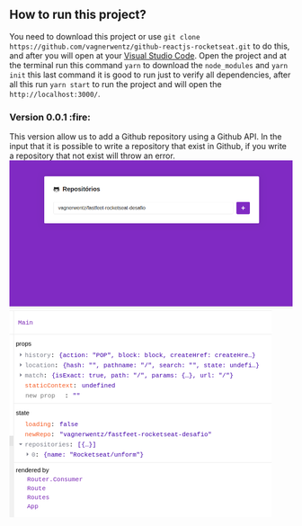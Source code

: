 <h2> How to run this project? </h2>

You need to download this project or use ```git clone https://github.com/vagnerwentz/github-reactjs-rocketseat.git``` to do this, and after you will open at your [Visual Studio Code](https://code.visualstudio.com/).
Open the project and at the terminal run this command ```yarn```  to download the ```node_modules```
and ```yarn init``` this last command it is good to run just to verify all dependencies, after all this
run ```yarn start``` to run the project and will open the ```http://localhost:3000/```.

<p>
  <h3> Version 0.0.1 :fire: </h3>
</p>

This version allow us to add a Github repository using a Github API. In the input that it is possible to
write a repository that exist in Github, if you write a repository that not exist will throw an error.
<img src="https://github.com/vagnerwentz/github-reactjs-rocketseat/blob/master/.github/layout-github-01.png">
<img src="https://github.com/vagnerwentz/github-reactjs-rocketseat/blob/master/.github/layout-terminal-browser-01.png">
